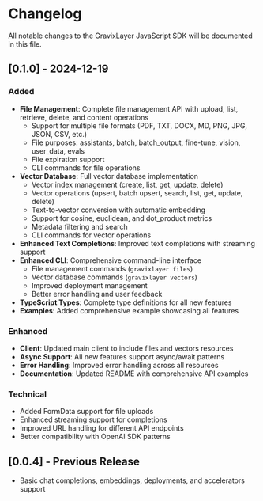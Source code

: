 # Changelog

All notable changes to the GravixLayer JavaScript SDK will be documented in this file.

## [0.1.0] - 2024-12-19

### Added
- **File Management**: Complete file management API with upload, list, retrieve, delete, and content operations
  - Support for multiple file formats (PDF, TXT, DOCX, MD, PNG, JPG, JSON, CSV, etc.)
  - File purposes: assistants, batch, batch_output, fine-tune, vision, user_data, evals
  - File expiration support
  - CLI commands for file operations
- **Vector Database**: Full vector database implementation
  - Vector index management (create, list, get, update, delete)
  - Vector operations (upsert, batch upsert, search, list, get, update, delete)
  - Text-to-vector conversion with automatic embedding
  - Support for cosine, euclidean, and dot_product metrics
  - Metadata filtering and search
  - CLI commands for vector operations
- **Enhanced Text Completions**: Improved text completions with streaming support
- **Enhanced CLI**: Comprehensive command-line interface
  - File management commands (`gravixlayer files`)
  - Vector database commands (`gravixlayer vectors`)
  - Improved deployment management
  - Better error handling and user feedback
- **TypeScript Types**: Complete type definitions for all new features
- **Examples**: Added comprehensive example showcasing all features

### Enhanced
- **Client**: Updated main client to include files and vectors resources
- **Async Support**: All new features support async/await patterns
- **Error Handling**: Improved error handling across all resources
- **Documentation**: Updated README with comprehensive API examples

### Technical
- Added FormData support for file uploads
- Enhanced streaming support for completions
- Improved URL handling for different API endpoints
- Better compatibility with OpenAI SDK patterns

## [0.0.4] - Previous Release
- Basic chat completions, embeddings, deployments, and accelerators support